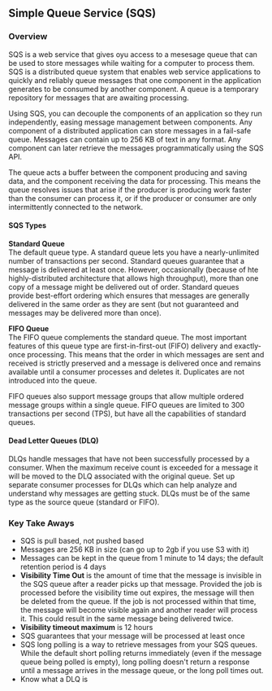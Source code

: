 ## Simple Queue Service  (SQS)

### Overview
SQS is a web service that gives oyu access to a mesesage queue that can be used to store messages while waiting for a computer to process them. SQS is a distributed queue system that enables web service applications to quickly and reliably queue messages that one component in the application generates to be consumed by another component. A queue is a temporary repository for messages that are awaiting processing.

Using SQS, you can decouple the components of an application so they run independently, easing message management between components. Any component of a distributed application can store messages in a fail-safe queue. Messages can contain up to 256 KB of text in any format. Any component can later retrieve the messages programmatically using the SQS API.

The queue acts a buffer between the component producing and saving data, and the component receiving the data for processing. This means the queue resolves issues that arise if the producer is producing work faster than the consumer can process it, or if the producer or consumer are only intermittently connected to the network. 

#### SQS Types
**Standard Queue**<br>
The default queue type. A standard queue lets you have a nearly-unlimited number of transactions per second. Standard queues guarantee that a message is delivered at least once. However, occasionally (because of hte highly-distributed architecture that allows high throughput), more than one copy of a message might be delivered out of order. Standard queues provide best-effort ordering which ensures that messages are generally delivered in the same order as they are sent (but not guaranteed and messages may be delivered more than once). 

**FIFO Queue**<br>
The FIFO queue complements the standard queue. The most important features of this queue type are first-in-first-out (FIFO) delivery and exactly-once processing. This means that the order in which messages are sent and received is strictly preserved and a message is delivered once and remains available until a consumer processes and deletes it. Duplicates are not introduced into the queue. 

FIFO queues also support message groups that allow multiple ordered message groups within a single queue. FIFO queues are limited to 300 transactions per second (TPS), but have all the capabilities of standard queues. 

#### Dead Letter Queues (DLQ)
DLQs handle messages that have not been successfully processed by a consumer. When the maximum receive count is exceeded for a message it will be moved to the DLQ associated with the original queue. Set up separate consumer processes for DLQs which can help analyze and understand why messages are getting stuck. DLQs must be of the same type as the source queue (standard or FIFO).

### Key Take Aways
- SQS is pull based, not pushed based
- Messages are 256 KB in size (can go up to 2gb if you use S3 with it)
- Messages can be kept in the queue from 1 minute to 14 days; the default retention period is 4 days
- **Visibility Time Out** is the amount of time that the message is invisible in the SQS queue after a reader picks up that message. Provided the job is processed before the visibility time out expires, the message will then be deleted from the queue. If the job is not processed within that time, the message will become visible again and another reader will process it. This could result in the same message being delivered twice.
- **Visibility timeout maximum** is 12 hours
- SQS guarantees that your message will be processed at least once
- SQS long polling is a way to retrieve messages from your SQS queues. While the default short polling returns immediately (even if the message queue being polled is empty), long polling doesn't return a response until a message arrives in the message queue, or the long poll times out.
- Know what a DLQ is